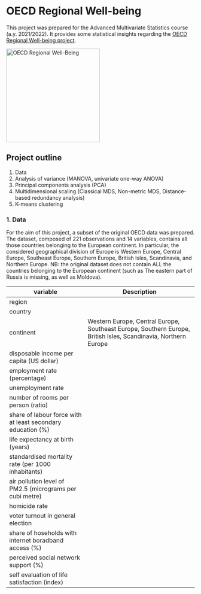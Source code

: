 # OECD Regional Well-being 
This project was prepared for the Advanced Multivariate Statistics course (a.y. 2021/2022). 
It provides some statistical insights regarding the [OECD Regional Well-being project](https://www.oecdregionalwellbeing.org/).

<img src="http://oecdregionalwellbeing.org/assets/images/logo_large.png" jsaction="load:XAeZkd;" jsname="HiaYvf" class="n3VNCb KAlRDb" alt="OECD Regional Well-Being" data-noaft="1" style="width: 250px">


## Project outline
1. Data
2. Analysis of variance (MANOVA, univariate one-way ANOVA)
3. Principal components analysis (PCA)
4. Multidimensional scaling (Classical MDS, Non-metric MDS, Distance-based redundancy analysis)
5. K-means clustering

### 1. Data
For the aim of this project, a subset of the original OECD data was prepared. The dataset, composed of 221 observations and 14 variables, contains all those countries belonging to the European continent. In particular, the considered geographical division of Europe is Western Europe, Central Europe, Southeast Europe, Southern Europe, British Isles, Scandinavia, and Northern Europe. 
NB: the original dataset does not contain ALL the countries belonging to the European continent (such as The eastern part of Russia is missing, as well as Moldova).

|   variable  |   Description |
|-------------|---------------|
| region      |               |
| country     |                |
| continent   | Western Europe, Central Europe, Southeast Europe, Southern Europe, British Isles, Scandinavia, Northern Europe |
| disposable income per capita (US dollar) |
| employment rate (percentage) |
| unemployment rate  |
| number of rooms per person (ratio) |
| share of labour force with at least secondary education (%)  |
| life expectancy at birth (years)  |
| standardised mortality rate (per 1000 inhabitants)  |
| air pollution level of PM2.5 (micrograms per cubi metre)  |
| homicide rate  |
| voter turnout in general election  |
| share of hoseholds with internet boradband access (%)  |
| perceived social network support (%)  |
| self evaluation of life satisfaction (index) |
